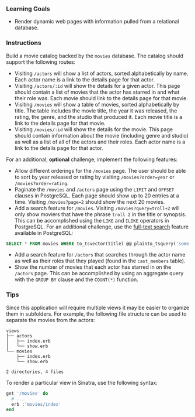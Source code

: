 ### Learning Goals

* Render dynamic web pages with information pulled from a relational database.

### Instructions

Build a movie catalog backed by the `movies` database. The catalog should support the following routes:


* Visiting `/actors` will show a list of actors, sorted alphabetically by name. Each actor name is a link to the details page for that actor.
* Visiting `/actors/:id` will show the details for a given actor. This page should contain a list of movies that the actor has starred in and what their role was. Each movie should link to the details page for that movie.
* Visiting `/movies` will show a table of movies, sorted alphabetically by title. The table includes the movie title, the year it was released, the rating, the genre, and the studio that produced it. Each movie title is a link to the details page for that movie.
* Visiting `/movies/:id` will show the details for the movie. This page should contain information about the movie (including genre and studio) as well as a list of all of the actors and their roles. Each actor name is a link to the details page for that actor.

For an additional, **optional** challenge, implement the following features:

* Allow different orderings for the `/movies` page. The user should be able to sort by year released or rating by visiting `/movies?order=year` or `/movies?order=rating`.
* Paginate the `/movies` and `/actors` page using the `LIMIT` and `OFFSET` clauses in PostgreSQL. Each page should show up to 20 entries at a time. Visiting `/movies?page=2` should show the next 20 movies.
* Add a search feature for `/movies`. Visiting `/movies?query=troll+2` will only show moviers that have the phrase `troll 2` in the title or synopsis. This can be accomplished using the `LIKE` and `ILIKE` operators in PostgreSQL. For an additional challenge, use the [full-text search][full_text_search] feature available in PostgreSQL:

```SQL
SELECT * FROM movies WHERE to_tsvector(title) @@ plainto_tsquery('some query here')
```

* Add a search feature for `/actors` that searches through the actor name as well as their roles that they played (found in the `cast_members` table).
* Show the number of movies that each actor has starred in on the `/actors` page. This can be accomplished by using an aggregate query with the `GROUP BY` clause and the `COUNT(*)` function.

### Tips

Since this application will require multiple views it may be easier to organize them in subfolders. For example, the following file structure can be used to separate the movies from the actors:

```no-highlight
views
├── actors
│   ├── index.erb
│   └── show.erb
└── movies
    ├── index.erb
    └── show.erb

2 directories, 4 files
```

To render a particular view in Sinatra, use the following syntax:

```ruby
get '/movies' do
  # ...
  erb :'movies/index'
end
```

[full_text_search]: http://www.postgresql.org/docs/9.1/static/textsearch-intro.html
